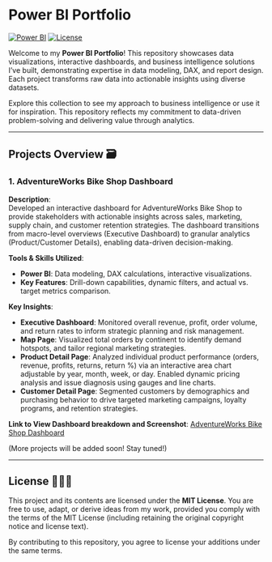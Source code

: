 # Power BI Portfolio 

[![Power BI](https://img.shields.io/badge/Power%20BI-Dashboards-yellow)](https://app.powerbi.com/groups/me/lineage?experience=power-bi)
[![License](https://img.shields.io/badge/License-MIT-green)](https://github.com/virajbhutada/PowerBI-Dashboards/blob/main/LICENSE)

Welcome to my **Power BI Portfolio**! This repository showcases data visualizations, interactive dashboards, and business intelligence solutions I’ve built, demonstrating expertise in data modeling, DAX, and report design. Each project transforms raw data into actionable insights using diverse datasets.  

Explore this collection to see my approach to business intelligence or use it for inspiration. This repository reflects my commitment to data-driven problem-solving and delivering value through analytics.  

---

## Projects Overview 🗃️  

### 1. AdventureWorks Bike Shop Dashboard  
**Description**:  
Developed an interactive dashboard for AdventureWorks Bike Shop to provide stakeholders with actionable insights across sales, marketing, supply chain, and customer retention strategies. The dashboard transitions from macro-level overviews (Executive Dashboard) to granular analytics (Product/Customer Details), enabling data-driven decision-making.  

**Tools & Skills Utilized**:  
- **Power BI**: Data modeling, DAX calculations, interactive visualizations.  
- **Key Features**: Drill-down capabilities, dynamic filters, and actual vs. target metrics comparison. 

**Key Insights**:  
- **Executive Dashboard**: Monitored overall revenue, profit, order volume, and return rates to inform strategic planning and risk management.  
- **Map Page**: Visualized total orders by continent to identify demand hotspots, and tailor regional marketing strategies.  
- **Product Detail Page**: Analyzed individual product performance (orders, revenue, profits, returns, return %) via an interactive area chart adjustable by year, month, week, or day. Enabled dynamic pricing analysis and issue diagnosis using gauges and line charts.  
- **Customer Detail Page**: Segmented customers by demographics and purchasing behavior to drive targeted marketing campaigns, loyalty programs, and retention strategies.  

**Link to View Dashboard breakdown and Screenshot**: [AdventureWorks Bike Shop Dashboard](https://github.com/YuichiroFukushi/PowerBI-Projects/tree/main/AdventureWorks%20Project)

(More projects will be added soon! Stay tuned!)  

---

## License 👨🏾‍⚖️  
This project and its contents are licensed under the **MIT License**. You are free to use, adapt, or derive ideas from my work, provided you comply with the terms of the MIT License (including retaining the original copyright notice and license text).  

By contributing to this repository, you agree to license your additions under the same terms.  
